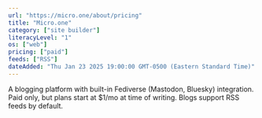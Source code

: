 ```yaml
---
url: "https://micro.one/about/pricing"
title: "Micro.one"
category: ["site builder"]
literacyLevel: "1"
os: ["web"]
pricing: ["paid"]
feeds: ["RSS"]
dateAdded: "Thu Jan 23 2025 19:00:00 GMT-0500 (Eastern Standard Time)"
---
```


A blogging platform with built-in Fediverse (Mastodon, Bluesky) integration. Paid only, but plans start at $1/mo at time of writing. Blogs support RSS feeds by default.